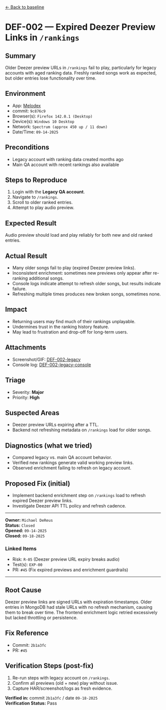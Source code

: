 [← Back to baseline](../baseline.md)

# DEF-002 — Expired Deezer Preview Links in `/rankings`

## Summary  
Older Deezer preview URLs in `/rankings` fail to play, particularly for legacy accounts with aged ranking data. Freshly ranked songs work as expected, but older entries lose functionality over time.

## Environment  
- App: [Melodex](melodx.io)  
- commit: `9c876c9`  
- Browser(s): `Firefox 142.0.1 (Desktop)`  
- Device(s): `Windows 10 Desktop`  
- Network: `Spectrum (approx 450 up / 11 down)`  
- Date/Time: `09-14-2025`  

## Preconditions  
- Legacy account with ranking data created months ago  
- Main QA account with recent rankings also available  

## Steps to Reproduce  
1. Login with the **Legacy QA account**.  
2. Navigate to `/rankings`.  
3. Scroll to older ranked entries.  
4. Attempt to play audio preview.  

## Expected Result  
Audio preview should load and play reliably for both new and old ranked entries.  

## Actual Result  
- Many older songs fail to play (expired Deezer preview links).  
- Inconsistent enrichment: sometimes new previews only appear after re-ranking additional songs.  
- Console logs indicate attempt to refresh older songs, but results indicate failure.  
- Refreshing multiple times produces new broken songs, sometimes none.  

## Impact  
- Returning users may find much of their rankings unplayable.  
- Undermines trust in the ranking history feature.  
- May lead to frustration and drop-off for long-term users.  

## Attachments  
- Screenshot/GIF: [DEF-002-legacy](../evidence/DEF-002-legacy.png)  
- Console log: [DEF-002-legacy-console](../evidence/DEF-002-legacy-console.txt)  

## Triage  
- Severity: **Major**  
- Priority: **High**  

## Suspected Areas  
- Deezer preview URLs expiring after a TTL.  
- Backend not refreshing metadata on `/rankings` load for older songs.  

## Diagnostics (what we tried)  
- Compared legacy vs. main QA account behavior.  
- Verified new rankings generate valid working preview links.  
- Observed enrichment failing to refresh on legacy account.  

## Proposed Fix (initial)  
- Implement backend enrichment step on `/rankings` load to refresh expired Deezer preview links.  
- Investigate Deezer API TTL policy and refresh cadence.  

---

**Owner:** `Michael DeReus`  
**Status:** `Closed`  
**Opened:** `09-14-2025`  
**Closed:** `09-18-2025`  

### Linked Items  
- Risk: `R-05` (Deezer preview URL expiry breaks audio)  
- Test(s): `EXP-00`  
- PR: `#45` (Fix expired previews and enrichment guardrails)  

---

## Root Cause  
Deezer preview links are signed URLs with expiration timestamps. Older entries in MongoDB had stale URLs with no refresh mechanism, causing them to break over time. The frontend enrichment logic retried excessively but lacked throttling or persistence.  

## Fix Reference  
- Commit: `2b1a3fc`  
- PR: `#45`  

## Verification Steps (post-fix)  
1. Re-run steps with legacy account on `/rankings`.  
2. Confirm all previews (old + new) play without issue.  
3. Capture HAR/screenshot/logs as fresh evidence.  

**Verified in:** commit `2b1a3fc` / date `09-18-2025`  
**Verification Status:** Pass  
